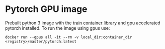 # Pytorch GPU image

Prebuilt python 3 image with the [train container library](https://github.com/PHT-Medic/train-container-library) and
gpu accelerated pytorch installed. 
To run the image using gpus use:
```shell
docker run --gpus all -it --rm -v local_dir:container_dir <registry>/master/pytorch:latest
```
